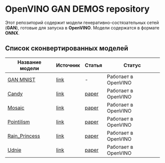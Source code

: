 # OpenVINO GAN DEMOS repository

Этот репозиторий содержит модели генеративно-состязательных сетей (__GAN__), готовые для запуска в __OpenVINO__. Модели содержатся в формате __ONNX__. 

## Список сконвертированных моделей

   Название модели   |  Источник  |  Статья  |  Статус  |
---------------------------|---------------------------|---------------------------|---------------------------|
   [GAN MNIST](sources/models/MNIST) | [link](https://neurohive.io/ru/tutorial/simple-gan-python-keras/) | - | Работает в OpenVINO |
   [Candy](sources/models/Candy) | [link](https://github.com/onnx/models/tree/master/vision/style_transfer/fast_neural_style) | [paper](https://arxiv.org/abs/1603.08155) | Работает в OpenVINO |
   [Mosaic](sources/models/Mosaic) | [link](https://github.com/onnx/models/tree/master/vision/style_transfer/fast_neural_style) | [paper](https://arxiv.org/abs/1603.08155) | Работает в OpenVINO |
   [Pointilism](sources/models/Pointilism) | [link](https://github.com/onnx/models/tree/master/vision/style_transfer/fast_neural_style) | [paper](https://arxiv.org/abs/1603.08155) | Работает в OpenVINO |
   [Rain_Princess](sources/models/Rain_Princess) | [link](https://github.com/onnx/models/tree/master/vision/style_transfer/fast_neural_style) | [paper](https://arxiv.org/abs/1603.08155) | Работает в OpenVINO |
   [Udnie](sources/models/Udnie) | [link](https://github.com/onnx/models/tree/master/vision/style_transfer/fast_neural_style) | [paper](https://arxiv.org/abs/1603.08155) | Работает в OpenVINO |
